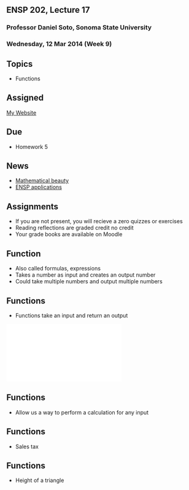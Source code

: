 ## ENSP 202, Lecture 17
### Professor Daniel Soto, Sonoma State University
### Wednesday, 12 Mar 2014 (Week 9)

## Topics
- Functions

## Assigned
[My Website](http://danielrsoto.com/teaching)

## Due
- Homework 5

## News
- [Mathematical beauty](http://www.nature.com/news/equations-are-art-inside-a-mathematician-s-brain-1.14825)
- [ENSP applications](http://sonoma.edu/ensp/)

## Assignments
- If you are not present, you will recieve a zero quizzes or exercises
- Reading reflections are graded credit no credit
- Your grade books are available on Moodle

<!--
## Outline
- formulas vs calculations
- functions vs numbers
- everyday functions
    - sales tax tax = 0.0875 * what you bought
    - i have a function for your grades
    - from the syllabus, how does this work?
    - functions for area
    - functions on paper, on spreadsheets, on computers
    - demos of each
    - difficulty yesterday was getting a function for the height of the
      person in the ferris wheel
    - help you think and calculate abstractly
    - take estimations from class and come up with formulas so that when
      we put in any number we get the answer
-->

## Function
- Also called formulas, expressions
- Takes a number as input and creates an output number
- Could take multiple numbers and output multiple numbers

## Functions
- Functions take an input and return an output

![](../figures/function-diagram.pdf)

## Functions
- Allow us a way to perform a calculation for any input

## Functions
- Sales tax

## Functions
- Height of a triangle






